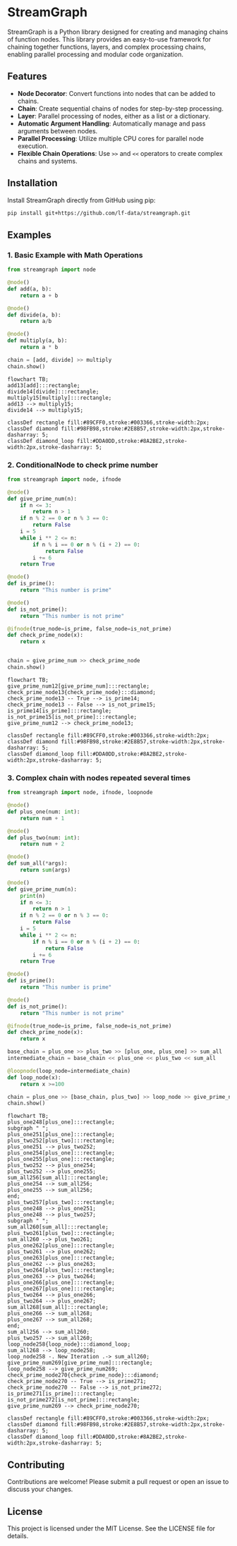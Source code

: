 # StreamGraph

StreamGraph is a Python library designed for creating and managing chains of function nodes. This library provides an easy-to-use framework for chaining together functions, layers, and complex processing chains, enabling parallel processing and modular code organization.

## Features

- **Node Decorator**: Convert functions into nodes that can be added to chains.
- **Chain**: Create sequential chains of nodes for step-by-step processing.
- **Layer**: Parallel processing of nodes, either as a list or a dictionary.
- **Automatic Argument Handling**: Automatically manage and pass arguments between nodes.
- **Parallel Processing**: Utilize multiple CPU cores for parallel node execution.
- **Flexible Chain Operations**: Use `>>` and `<<` operators to create complex chains and systems.

## Installation

Install StreamGraph directly from GitHub using pip:

```bash
pip install git+https://github.com/lf-data/streamgraph.git
```

## Examples

### 1. Basic Example with Math Operations

```python
from streamgraph import node

@node()
def add(a, b):
    return a + b

@node()
def divide(a, b):
    return a/b

@node()
def multiply(a, b):
    return a * b

chain = [add, divide] >> multiply
chain.show()
```

```mermaid
flowchart TB;
add13[add]:::rectangle;
divide14[divide]:::rectangle;
multiply15[multiply]:::rectangle;
add13 --> multiply15;
divide14 --> multiply15;

classDef rectangle fill:#89CFF0,stroke:#003366,stroke-width:2px;
classDef diamond fill:#98FB98,stroke:#2E8B57,stroke-width:2px,stroke-dasharray: 5;
classDef diamond_loop fill:#DDA0DD,stroke:#8A2BE2,stroke-width:2px,stroke-dasharray: 5;
```

### 2. ConditionalNode to check prime number

```python
from streamgraph import node, ifnode

@node()
def give_prime_num(n):
    if n <= 3:
        return n > 1
    if n % 2 == 0 or n % 3 == 0:
        return False
    i = 5
    while i ** 2 <= n:
        if n % i == 0 or n % (i + 2) == 0:
            return False
        i += 6
    return True

@node()
def is_prime():
    return "This number is prime"

@node()
def is_not_prime():
    return "This number is not prime"

@ifnode(true_node=is_prime, false_node=is_not_prime)
def check_prime_node(x):
    return x


chain = give_prime_num >> check_prime_node
chain.show()
```

```mermaid
flowchart TB;
give_prime_num12[give_prime_num]:::rectangle;
check_prime_node13{check_prime_node}:::diamond;
check_prime_node13 -- True --> is_prime14;
check_prime_node13 -- False --> is_not_prime15;
is_prime14[is_prime]:::rectangle;
is_not_prime15[is_not_prime]:::rectangle;
give_prime_num12 --> check_prime_node13;

classDef rectangle fill:#89CFF0,stroke:#003366,stroke-width:2px;
classDef diamond fill:#98FB98,stroke:#2E8B57,stroke-width:2px,stroke-dasharray: 5;
classDef diamond_loop fill:#DDA0DD,stroke:#8A2BE2,stroke-width:2px,stroke-dasharray: 5;
```


### 3. Complex chain with nodes repeated several times

```python
from streamgraph import node, ifnode, loopnode

@node()
def plus_one(num: int):
    return num + 1

@node()
def plus_two(num: int):
    return num + 2

@node()
def sum_all(*args):
    return sum(args)

@node()
def give_prime_num(n):
    print(n)
    if n <= 3:
        return n > 1
    if n % 2 == 0 or n % 3 == 0:
        return False
    i = 5
    while i ** 2 <= n:
        if n % i == 0 or n % (i + 2) == 0:
            return False
        i += 6
    return True

@node()
def is_prime():
    return "This number is prime"

@node()
def is_not_prime():
    return "This number is not prime"

@ifnode(true_node=is_prime, false_node=is_not_prime)
def check_prime_node(x):
    return x

base_chain = plus_one >> plus_two >> [plus_one, plus_one] >> sum_all
intermediate_chain = base_chain << plus_one << plus_two << sum_all

@loopnode(loop_node=intermediate_chain)
def loop_node(x):
    return x >=100

chain = plus_one >> [base_chain, plus_two] >> loop_node >> give_prime_num >> check_prime_node
chain.show()
```

```mermaid
flowchart TB;
plus_one248[plus_one]:::rectangle;
subgraph " ";
plus_one251[plus_one]:::rectangle;
plus_two252[plus_two]:::rectangle;
plus_one251 --> plus_two252;
plus_one254[plus_one]:::rectangle;
plus_one255[plus_one]:::rectangle;
plus_two252 --> plus_one254;
plus_two252 --> plus_one255;
sum_all256[sum_all]:::rectangle;
plus_one254 --> sum_all256;
plus_one255 --> sum_all256;
end;
plus_two257[plus_two]:::rectangle;
plus_one248 --> plus_one251;
plus_one248 --> plus_two257;
subgraph " ";
sum_all260[sum_all]:::rectangle;
plus_two261[plus_two]:::rectangle;
sum_all260 --> plus_two261;
plus_one262[plus_one]:::rectangle;
plus_two261 --> plus_one262;
plus_one263[plus_one]:::rectangle;
plus_one262 --> plus_one263;
plus_two264[plus_two]:::rectangle;
plus_one263 --> plus_two264;
plus_one266[plus_one]:::rectangle;
plus_one267[plus_one]:::rectangle;
plus_two264 --> plus_one266;
plus_two264 --> plus_one267;
sum_all268[sum_all]:::rectangle;
plus_one266 --> sum_all268;
plus_one267 --> sum_all268;
end;
sum_all256 --> sum_all260;
plus_two257 --> sum_all260;
loop_node258{loop_node}:::diamond_loop;
sum_all268 --> loop_node258;
loop_node258 -. New Iteration .-> sum_all260;
give_prime_num269[give_prime_num]:::rectangle;
loop_node258 --> give_prime_num269;
check_prime_node270{check_prime_node}:::diamond;
check_prime_node270 -- True --> is_prime271;
check_prime_node270 -- False --> is_not_prime272;
is_prime271[is_prime]:::rectangle;
is_not_prime272[is_not_prime]:::rectangle;
give_prime_num269 --> check_prime_node270;

classDef rectangle fill:#89CFF0,stroke:#003366,stroke-width:2px;
classDef diamond fill:#98FB98,stroke:#2E8B57,stroke-width:2px,stroke-dasharray: 5;
classDef diamond_loop fill:#DDA0DD,stroke:#8A2BE2,stroke-width:2px,stroke-dasharray: 5;
```



## Contributing

Contributions are welcome! Please submit a pull request or open an issue to discuss your changes.

## License

This project is licensed under the MIT License. See the LICENSE file for details.
